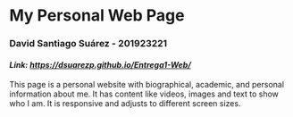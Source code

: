 # My Personal Web Page
### David Santiago Suárez - 201923221
#### *Link: https://dsuarezp.github.io/Entrega1-Web/*

This page is a personal website with biographical, academic, and personal information about me. It has content like videos, images and text to show who I am. It is responsive and adjusts to different screen sizes.
